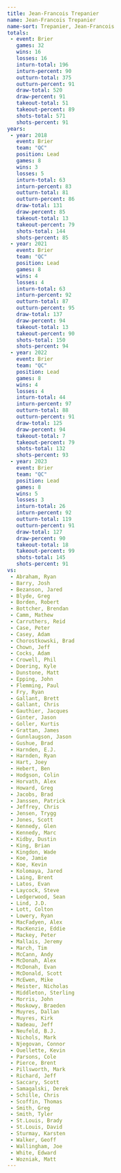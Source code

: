 ```yaml
---
title: Jean-Francois Trepanier
name: Jean-Francois Trepanier
name-sort: Trepanier, Jean-Francois
totals:
 - event: Brier
   games: 32
   wins: 16
   losses: 16
   inturn-total: 196
   inturn-percent: 90
   outturn-total: 375
   outturn-percent: 91
   draw-total: 520
   draw-percent: 91
   takeout-total: 51
   takeout-percent: 89
   shots-total: 571
   shots-percent: 91
years:
 - year: 2018
   event: Brier
   team: "QC"
   position: Lead
   games: 8
   wins: 3
   losses: 5
   inturn-total: 63
   inturn-percent: 83
   outturn-total: 81
   outturn-percent: 86
   draw-total: 131
   draw-percent: 85
   takeout-total: 13
   takeout-percent: 79
   shots-total: 144
   shots-percent: 85
 - year: 2021
   event: Brier
   team: "QC"
   position: Lead
   games: 8
   wins: 4
   losses: 4
   inturn-total: 63
   inturn-percent: 92
   outturn-total: 87
   outturn-percent: 95
   draw-total: 137
   draw-percent: 94
   takeout-total: 13
   takeout-percent: 90
   shots-total: 150
   shots-percent: 94
 - year: 2022
   event: Brier
   team: "QC"
   position: Lead
   games: 8
   wins: 4
   losses: 4
   inturn-total: 44
   inturn-percent: 97
   outturn-total: 88
   outturn-percent: 91
   draw-total: 125
   draw-percent: 94
   takeout-total: 7
   takeout-percent: 79
   shots-total: 132
   shots-percent: 93
 - year: 2023
   event: Brier
   team: "QC"
   position: Lead
   games: 8
   wins: 5
   losses: 3
   inturn-total: 26
   inturn-percent: 92
   outturn-total: 119
   outturn-percent: 91
   draw-total: 127
   draw-percent: 90
   takeout-total: 18
   takeout-percent: 99
   shots-total: 145
   shots-percent: 91
vs:
 - Abraham, Ryan
 - Barry, Josh
 - Bezanson, Jared
 - Blyde, Greg
 - Borden, Robert
 - Bottcher, Brendan
 - Camm, Mathew
 - Carruthers, Reid
 - Case, Peter
 - Casey, Adam
 - Chorostkowski, Brad
 - Chown, Jeff
 - Cocks, Adam
 - Crowell, Phil
 - Doering, Kyle
 - Dunstone, Matt
 - Epping, John
 - Flemming, Paul
 - Fry, Ryan
 - Gallant, Brett
 - Gallant, Chris
 - Gauthier, Jacques
 - Ginter, Jason
 - Goller, Kurtis
 - Grattan, James
 - Gunnlaugson, Jason
 - Gushue, Brad
 - Harnden, E.J.
 - Harnden, Ryan
 - Hart, Joey
 - Hebert, Ben
 - Hodgson, Colin
 - Horvath, Alex
 - Howard, Greg
 - Jacobs, Brad
 - Janssen, Patrick
 - Jeffrey, Chris
 - Jensen, Trygg
 - Jones, Scott
 - Kennedy, Glen
 - Kennedy, Marc
 - Kidby, Dustin
 - King, Brian
 - Kingdon, Wade
 - Koe, Jamie
 - Koe, Kevin
 - Kolomaya, Jared
 - Laing, Brent
 - Latos, Evan
 - Laycock, Steve
 - Ledgerwood, Sean
 - Lind, J.D.
 - Lott, Colton
 - Lowery, Ryan
 - MacFadyen, Alex
 - MacKenzie, Eddie
 - Mackey, Peter
 - Mallais, Jeremy
 - March, Tim
 - McCann, Andy
 - McDonah, Alex
 - McDonah, Evan
 - McDonald, Scott
 - McEwen, Mike
 - Meister, Nicholas
 - Middleton, Sterling
 - Morris, John
 - Moskowy, Braeden
 - Muyres, Dallan
 - Muyres, Kirk
 - Nadeau, Jeff
 - Neufeld, B.J.
 - Nichols, Mark
 - Njegovan, Connor
 - Ouellette, Kevin
 - Parsons, Cole
 - Pierce, Brent
 - Pillsworth, Mark
 - Richard, Jeff
 - Saccary, Scott
 - Samagalski, Derek
 - Schille, Chris
 - Scoffin, Thomas
 - Smith, Greg
 - Smith, Tyler
 - St.Louis, Brady
 - St.Louis, David
 - Sturmay, Karsten
 - Walker, Geoff
 - Wallingham, Joe
 - White, Edward
 - Wozniak, Matt
---
```


